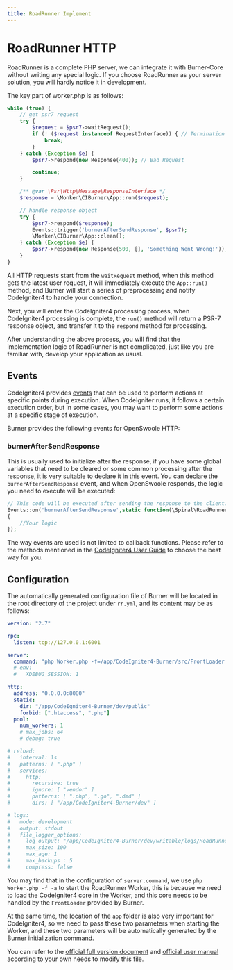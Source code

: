 ```yaml
---
title: RoadRunner Implement
---
```


# RoadRunner HTTP

RoadRunner is a complete PHP server, we can integrate it with Burner-Core without writing any special logic. If you choose RoadRunner as your server solution, you will hardly notice it in development.

The key part of worker.php is as follows:

```php
while (true) {
    // get psr7 request
    try {
        $request = $psr7->waitRequest();
        if (! ($request instanceof RequestInterface)) { // Termination request received
            break;
        }
    } catch (Exception $e) {
        $psr7->respond(new Response(400)); // Bad Request

        continue;
    }

    /** @var \Psr\Http\Message\ResponseInterface */
    $response = \Monken\CIBurner\App::run($request);

    // handle response object
    try {
        $psr7->respond($response);
        Events::trigger('burnerAfterSendResponse', $psr7);
        \Monken\CIBurner\App::clean();
    } catch (Exception $e) {
        $psr7->respond(new Response(500, [], 'Something Went Wrong!'));
    }
}
```

All HTTP requests start from the `waitRequest` method, when this method gets the latest user request, it will immediately execute the `App::run()` method, and Burner will start a series of preprocessing and notify CodeIgniter4 to handle your connection.

Next, you will enter the CodeIgniter4 processing process, when CodeIgniter4 processing is complete, the `run()` method will return a PSR-7 response object, and transfer it to the `respond` method for processing.

After understanding the above process, you will find that the implementation logic of RoadRunner is not complicated, just like you are familiar with, develop your application as usual.

## Events

CodeIgniter4 provides [events](https://codeigniter.com/user_guide/extending/events.html) that can be used to perform actions at specific points during execution. When CodeIgniter runs, it follows a certain execution order, but in some cases, you may want to perform some actions at a specific stage of execution.

Burner provides the following events for OpenSwoole HTTP:

### burnerAfterSendResponse

This is usually used to initialize after the response, if you have some global variables that need to be cleared or some common processing after the response, it is very suitable to declare it in this event. You can declare the `burnerAfterSendResponse` event, and when OpenSwoole responds, the logic you need to execute will be executed:

```php
// This code will be executed after sending the response to the client.
Events::on('burnerAfterSendResponse',static function(\Spiral\RoadRunner\Http\PSR7Worker $psr7Worker)
{
    //Your logic
});
```

The way events are used is not limited to callback functions. Please refer to the methods mentioned in the [CodeIgniter4 User Guide](https://codeigniter.com/user_guide/extending/events.html#defining-an-event) to choose the best way for you.

## Configuration

The automatically generated configuration file of Burner will be located in the root directory of the project under `rr.yml`, and its content may be as follows:

```yml
version: "2.7"

rpc:
  listen: tcp://127.0.0.1:6001

server:
  command: "php Worker.php -f=/app/CodeIgniter4-Burner/src/FrontLoader.php -a=/app/CodeIgniter4-Burner/dev/app/"
  # env:
  #   XDEBUG_SESSION: 1

http:
  address: "0.0.0.0:8080"
  static:
    dir: "/app/CodeIgniter4-Burner/dev/public"
    forbid: [".htaccess", ".php"]
  pool:
    num_workers: 1
    # max_jobs: 64
    # debug: true

# reload:
#   interval: 1s
#   patterns: [ ".php" ]
#   services:
#     http:
#       recursive: true
#       ignore: [ "vendor" ]
#       patterns: [ ".php", ".go", ".dmd" ]
#       dirs: [ "/app/CodeIgniter4-Burner/dev" ]

# logs:
#   mode: development
#   output: stdout
#   file_logger_options:
#     log_output: "/app/CodeIgniter4-Burner/dev/writable/logs/RoadRunner.log"
#     max_size: 100
#     max_age: 1
#     max_backups : 5
#     compress: false
```

You may find that in the configuration of `server.command`, we use `php Worker.php -f -a` to start the RoadRunner Worker, this is because we need to load the CodeIgniter4 core in the Worker, and this core needs to be handled by the `FrontLoader` provided by Burner.

At the same time, the location of the `app` folder is also very important for CodeIgniter4, so we need to pass these two parameters when starting the Worker, and these two parameters will be automatically generated by the Burner initialization command.

You can refer to the [official full version document](https://github.com/roadrunner-server/roadrunner/blob/v2.12.3/.rr.yaml) and [official user manual](https://roadrunner.dev/docs) according to your own needs to modify this file.